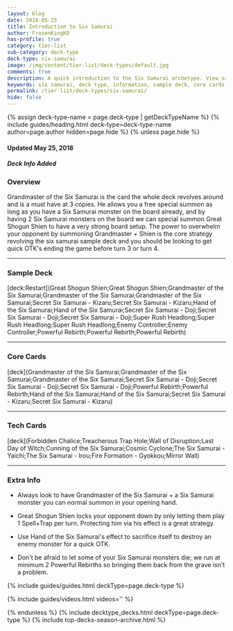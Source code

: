 ```yaml
---
layout: blog
date: 2018-05-25
title: Introduction to Six Samurai
author: FrozenKingK0
has-profile: true
category: tier-list
sub-category: deck-type
deck-type: six-samurai
image: /img/content/tier-list/deck-types/default.jpg
comments: true
description: A quick introduction to the Six Samurai archetype. View sample deck, core cards, tech cards, quick tips, guides, videos and other information.
keywords: six samurai, deck type, information, sample deck, core cards, tech cards, quick tips, guides, videos
permalink: /tier-list/deck-types/six-samurai/
hide: false
---
```


{% assign deck-type-name = page.deck-type | getDeckTypeName %}
{% include guides/heading.html deck-type=deck-type-name author=page.author hidden=page.hide %}
{% unless page.hide %}

#### Updated May 25, 2018 
##### Deck Info Added

### Overview
Grandmaster of the Six Samurai is the card the whole deck revolves around and is a must have at 3 copies. He allows you a free special summon as long as you have a Six Samurai monster on the board already, and by having 2 Six Samurai monsters on the board we can special summon Great Shogun Shien to have a very strong board setup. The power to overwhelm your opponent by summoning Grandmaster + Shien is the core strategy revolving the six samurai sample deck and you should be looking to get quick OTK's ending the game before turn 3 or turn 4.  

---

### Sample Deck

[deck:Restart](Great Shogun Shien;Great Shogun Shien;Grandmaster of the Six Samurai;Grandmaster of the Six Samurai;Grandmaster of the Six Samurai;Secret Six Samurai - Kizaru;Secret Six Samurai - Kizaru;Hand of the Six Samurai;Hand of the Six Samurai;Secret Six Samurai - Doji;Secret Six Samurai - Doji;Secret Six Samurai - Doji;Super Rush Headlong;Super Rush Headlong;Super Rush Headlong;Enemy Controller;Enemy Controller;Powerful Rebirth;Powerful Rebirth;Powerful Rebirth) 

---

### Core Cards

[deck](Grandmaster of the Six Samurai;Grandmaster of the Six Samurai;Grandmaster of the Six Samurai;Secret Six Samurai - Doji;Secret Six Samurai - Doji;Secret Six Samurai - Doji;Powerful Rebirth;Powerful Rebirth;Hand of the Six Samurai;Hand of the Six Samurai;Secret Six Samurai - Kizaru;Secret Six Samurai - Kizaru)  

---

### Tech Cards

[deck](Forbidden Chalice;Treacherous Trap Hole;Wall of Disruption;Last Day of Witch;Cunning of the Six Samurai;Cosmic Cyclone;The Six Samurai - Yaichi;The Six Samurai - Irou;Fire Formation - Gyokkou;Mirror Wall)

---

### Extra Info

- Always look to have Grandmaster of the Six Samurai + a Six Samurai monster you can normal summon in your opening hand.  

- Great Shogun Shien locks your opponent down by only letting them play 1 Spell+Trap per turn. Protecting him via his effect is a great strategy.  

- Use Hand of the Six Samurai's effect to sacrifice itself to destroy an enemy monster for a quick OTK.  

- Don't be afraid to let some of your Six Samurai monsters die; we run at minimum 2 Powerful Rebirths so bringing them back from the grave isn't a problem.



{% include guides/guides.html deckType=page.deck-type %}

{% include guides/videos.html videos='' %}

{% endunless %}
{% include decktype_decks.html deckType=page.deck-type %}
{% include top-decks-season-archive.html %}